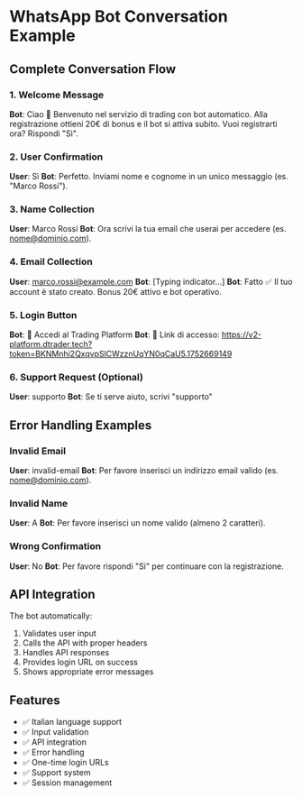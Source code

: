 # WhatsApp Bot Conversation Example

## Complete Conversation Flow

### 1. Welcome Message
**Bot**: Ciao 👋 Benvenuto nel servizio di trading con bot automatico. Alla registrazione ottieni 20€ di bonus e il bot si attiva subito. Vuoi registrarti ora? Rispondi "Sì".

### 2. User Confirmation
**User**: Sì
**Bot**: Perfetto. Inviami nome e cognome in un unico messaggio (es. "Marco Rossi").

### 3. Name Collection
**User**: Marco Rossi
**Bot**: Ora scrivi la tua email che userai per accedere (es. nome@dominio.com).

### 4. Email Collection
**User**: marco.rossi@example.com
**Bot**: [Typing indicator...]
**Bot**: Fatto ✅ Il tuo account è stato creato. Bonus 20€ attivo e bot operativo.

### 5. Login Button
**Bot**: 🔗 Accedi al Trading Platform
**Bot**: 🔗 Link di accesso: https://v2-platform.dtrader.tech?token=BKNMnhi2QxqvpSlCWzznUqYN0qCaU5.1752669149

### 6. Support Request (Optional)
**User**: supporto
**Bot**: Se ti serve aiuto, scrivi "supporto"

## Error Handling Examples

### Invalid Email
**User**: invalid-email
**Bot**: Per favore inserisci un indirizzo email valido (es. nome@dominio.com).

### Invalid Name
**User**: A
**Bot**: Per favore inserisci un nome valido (almeno 2 caratteri).

### Wrong Confirmation
**User**: No
**Bot**: Per favore rispondi "Sì" per continuare con la registrazione.

## API Integration

The bot automatically:
1. Validates user input
2. Calls the API with proper headers
3. Handles API responses
4. Provides login URL on success
5. Shows appropriate error messages

## Features

- ✅ Italian language support
- ✅ Input validation
- ✅ API integration
- ✅ Error handling
- ✅ One-time login URLs
- ✅ Support system
- ✅ Session management 